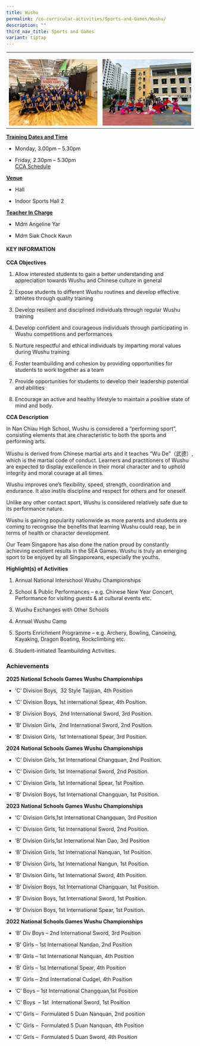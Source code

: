 ```yaml
---
title: Wushu
permalink: /co-curricular-activities/Sports-and-Games/Wushu/
description: ""
third_nav_title: Sports and Games
variant: tiptap
---
```

<table style="minWidth: 50px">
<colgroup>
<col>
<col>
</colgroup>
<tbody>
<tr>
<th rowspan="1" colspan="1">
<p></p>
<div class="isomer-image-wrapper">
<img style="width: 100%" height="auto" width="100%" alt="" src="/images/CCA/CCA_Wushu01_6_May_2025.jpg">
</div>
</th>
<th rowspan="1" colspan="1">
<p></p>
<div class="isomer-image-wrapper">
<img style="width: 100%" height="auto" width="100%" alt="" src="/images/CCA/CCA_Wushu02_6_May_2025.jpg">
</div>
</th>
</tr>
</tbody>
</table>
<p><strong><u>Training Dates and Time</u></strong>
</p>
<ul>
<li>
<p>Monday, 3.00pm – 5.30pm</p>
</li>
<li>
<p>Friday, 2.30pm – 5.30pm
<br><a href="https://drive.google.com/drive/folders/144U8xPQCm4oY06dXSjfz7PRYYTxjcfOT" rel="noopener noreferrer nofollow" target="_blank">CCA Schedule</a>
</p>
</li>
</ul>
<p><strong><u>Venue</u></strong>
</p>
<ul>
<li>
<p>Hall</p>
</li>
<li>
<p>Indoor Sports Hall 2</p>
</li>
</ul>
<p><strong><u>Teacher In Charge</u></strong>
</p>
<ul>
<li>
<p>Mdm Angeline Yar</p>
</li>
<li>
<p>Mdm Siak Chock Kwun</p>
</li>
</ul>
<h4><strong>KEY INFORMATION</strong></h4>
<p><strong>CCA Objectives</strong>
</p>
<ol data-tight="true" class="tight">
<li>
<p>Allow interested students to gain a better understanding and appreciation
towards Wushu and Chinese culture in general</p>
</li>
<li>
<p>Expose students to different Wushu routines and develop effective athletes
through quality training</p>
</li>
<li>
<p>Develop resilient and disciplined individuals through regular Wushu training</p>
</li>
<li>
<p>Develop confident and courageous individuals through participating in
Wushu competitions and performances</p>
</li>
<li>
<p>Nurture respectful and ethical individuals by imparting moral values during
Wushu training</p>
</li>
<li>
<p>Foster teambuilding and cohesion by providing opportunities for students
to work together as a team</p>
</li>
<li>
<p>Provide opportunities for students to develop their leadership potential
and abilities</p>
</li>
<li>
<p>Encourage an active and healthy lifestyle to maintain a positive state
of mind and body.</p>
</li>
</ol>
<p><strong>CCA Description</strong>
</p>
<p>In Nan Chiau High School, Wushu is considered a “performing sport”, consisting
elements that are characteristic to both the sports and performing arts.</p>
<p>Wushu is derived from Chinese martial arts and it teaches “Wu De”（武德）,
which is the martial code of conduct. Learners and practitioners of Wushu
are expected to display excellence in their moral character and to uphold
integrity and moral courage at all times.</p>
<p>Wushu improves one’s flexibility, speed, strength, coordination and endurance.
It also instils discipline and respect for others and for oneself.</p>
<p>Unlike any other contact sport, Wushu is considered relatively safe due
to its performance nature.</p>
<p>Wushu is gaining popularity nationwide as more parents and students are
coming to recognise the benefits that learning Wushu could reap, be in
terms of health or character development.</p>
<p>Our Team Singapore has also done the nation proud by constantly achieving
excellent results in the SEA Games. Wushu is truly an emerging sport to
be enjoyed by all Singaporeans, especially the youths.</p>
<p><strong>Highlight(s) of Activities</strong>
</p>
<ol data-tight="true" class="tight">
<li>
<p>Annual National Interschool Wushu Championships</p>
</li>
<li>
<p>School &amp; Public Performances – e.g. Chinese New Year Concert, Performance
for visiting guests &amp; at cultural events etc.</p>
</li>
<li>
<p>Wushu Exchanges with Other Schools</p>
</li>
<li>
<p>Annual Wushu Camp</p>
</li>
<li>
<p>Sports Enrichment Programme – e.g. Archery, Bowling, Canoeing, Kayaking,
Dragon Boating, Rockclimbing etc.</p>
</li>
<li>
<p>Student-initiated Teambuilding Activities.</p>
</li>
</ol>
<h3>Achievements</h3>
<p><strong>2025 National Schools Games Wushu Championships</strong>
</p>
<ul data-tight="true" class="tight">
<li>
<p>‘C’ Division Boys,&nbsp; 32 Style Taijijian, 4th Position</p>
</li>
<li>
<p>‘C’ Division Boys, 1st international Spear, 4th Position.</p>
</li>
<li>
<p>‘B’ Division Boys,&nbsp; 2nd International Sword, 3rd Position.</p>
</li>
<li>
<p>‘B’ Division Girls,&nbsp; 2nd International Sword, 2nd Position.</p>
</li>
<li>
<p>‘B’ Division Girls,&nbsp; 1st International Spear, 3rd Position.
<br>
</p>
</li>
</ul>
<p><strong>2024 National Schools Games Wushu Championships</strong>
</p>
<ul data-tight="true" class="tight">
<li>
<p>‘C’ Division Girls, 1st International Changquan, 2nd Position.</p>
</li>
<li>
<p>‘C’ Division Girls, 1st International Sword, 2nd Position.</p>
</li>
<li>
<p>‘C’ Division Girls, 1st International Spear, 1st Position.</p>
</li>
<li>
<p>‘B’ Division Boys, 1st International Changquan, 1st Position.</p>
</li>
</ul>
<p></p>
<p><strong>2023 National Schools Games Wushu Championships</strong>
</p>
<ul data-tight="true" class="tight">
<li>
<p>‘C’ Division Girls,1st International Changquan, 3rd Position</p>
</li>
<li>
<p>‘C’ Division Girls, 1st International Sword, 2nd Position.</p>
</li>
<li>
<p>‘B’ Division Girls,1st International Nan Dao, 3rd Position</p>
</li>
<li>
<p>‘B’ Division Girls, 1st International Nanquan, 1st Position.</p>
</li>
<li>
<p>‘B’ Division Girls, 1st International Nangun, 1st Position.</p>
</li>
<li>
<p>‘B’ Division Girls, 1st International Sword, 4th Position.</p>
</li>
<li>
<p>‘B’ Division Boys, 1st International Changquan, 1st Position.</p>
</li>
<li>
<p>‘B’ Division Boys, 1st International Sword, 1st Position.</p>
</li>
<li>
<p>‘B’ Division Boys, 1st International Spear, 1st Position.</p>
</li>
</ul>
<p></p>
<p><strong>2022 National Schools Games Wushu Championships</strong>
</p>
<ul data-tight="true" class="tight">
<li>
<p>‘B’ Div Boys – 2nd International Sword, 3rd Position</p>
</li>
<li>
<p>‘B’ Girls – 1st International Nandao, 2nd Position</p>
</li>
<li>
<p>‘B’ Girls – 1st International Nanquan, 4th Position</p>
</li>
<li>
<p>‘B’ Girls – 1st International Spear, 4th Position</p>
</li>
<li>
<p>‘B’ Girls – 2nd International Cudgel, 4th Position</p>
</li>
<li>
<p>‘C’ Boys – 1st International Changquan,1st Position</p>
</li>
<li>
<p>‘C’ Boys&nbsp; – 1st&nbsp; International Sword, 1st Position</p>
</li>
<li>
<p>‘C’ Girls –&nbsp; Formulated 5 Duan Nanquan, 2nd position</p>
</li>
<li>
<p>‘C’ Girls –&nbsp; Formulated 5 Duan Nanquan, 4th Position</p>
</li>
<li>
<p>‘C’ Girls –&nbsp; Formulated 5 Duan Sword, 4th Position</p>
</li>
</ul>
<p></p>